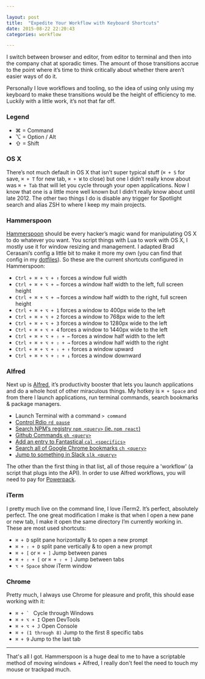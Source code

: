 ```yaml
---

layout: post
title:  "Expedite Your Workflow with Keyboard Shortcuts"
date: 2015-08-22 22:20:43
categories: workflow

---
```


I switch between browser and editor, from editor to terminal and then into the company chat at sporadic times. The amount of  those transitions accrue to the point where it’s time to think critically about whether there aren’t easier ways of do it.

Personally I love workflows and tooling, so the idea of using only using my keyboard to make these transitions would be the height of efficiency to me. Luckily with a little work, it’s not that far off.

### Legend

- ⌘ = Command
- ⌥ = Option / Alt
- ⇧ = Shift

### OS X
There’s not much default in OS X that isn’t super typical stuff (`⌘ + S` for save, `⌘ + T` for new tab, `⌘ + W` to close) but one I didn’t really know about was `⌘ + Tab` that will let you cycle through your open applications. Now I know that one is a little more well known but I didn’t really know about until late 2012. The other two things I do is disable any trigger for Spotlight search and alias ZSH to where I keep my main projects.

### Hammerspoon
[Hammerspoon](http://www.hammerspoon.org/) should be every hacker’s magic wand for manipulating OS X to do whatever you want. You script things with Lua to work with OS X, I mostly use it for window resizing and management. I adapted Brad Cerasani’s config a little bit to make it more my own (you can find that config in my [dotfiles](https://github.com/charlespeters/dotfiles)). So these are the current shortcuts configured in Hammerspoon:

- `Ctrl + ⌘ + ⌥ + ↑` forces a window full width
- `Ctrl + ⌘ + ⌥ + ←` forces a window half width to the left, full screen height
- `Ctrl + ⌘ + ⌥ + →` forces a window half width to the right, full screen height
- `Ctrl + ⌘ + ⌥ + 1` forces a window to 400px wide to the left
- `Ctrl + ⌘ + ⌥ + 2` forces a window to 768px wide to the left
- `Ctrl + ⌘ + ⌥ + 3` forces a window to 1280px wide to the left
- `Ctrl + ⌘ + ⌥ + 4` forces a window to 1440px wide to the left
- `Ctrl + ⌘ + ⌥ + ⇧ + ←` forces a window half width to the left
- `Ctrl + ⌘ + ⌥ + ⇧ + →` forces a window half width to the right
- `Ctrl + ⌘ + ⌥ + ⇧ + ↑` forces a window upward
- `Ctrl + ⌘ + ⌥ + ⇧ + ↓` forces a window downward


### Alfred
Next up is [Alfred](https://www.alfredapp.com/), it’s productivity booster that lets you launch applications and do a whole host of other miraculous things. My hotkey is `⌘ + Space` and from there I launch applications, run terminal commands, search bookmarks & package managers.

- Launch Terminal with a command `> command`
- [Control Rdio `rd pause`](https://github.com/leejones/alfred-rdio-workflow)
- [Search NPM’s registry `npm <query>` (ie. `npm react`)](https://github.com/willfarrell/alfred-pkgman-workflow)
- [Github Commands  `gh <query>`](https://github.com/gharlan/alfred-github-workflow)
- [Add an entry to Fantastical `cal <specifics>`](https://github.com/robb/Fantastical-Alfred-Workflow)
- [Search all of Google Chrome bookmarks `ch <query>`](http://d.pr/f/gkwy)
- [Jump to something in Slack `slk <query>`](https://github.com/fspinillo/slackfred)

The other than the first thing in that list, all of those require a 'workflow' (a script that plugs into the API). In order to use Alfred workflows, you will need to pay for [Powerpack](https://www.alfredapp.com/powerpack/).

### iTerm
I pretty much live on the command line, I love iTerm2. It’s perfect, absolutely perfect. The one great modification I make is that when I open a new pane or new tab, I make it open the same directory I’m currently working in. These are most used shortcuts:

- `⌘ + D` split pane horizontally & to open a new prompt
- `⌘ + ⇧ + D` split pane vertically & to open a new prompt
- `⌘ + [`  or `⌘ + ]` Jump between panes
- `⌘ + ⇧ + [`  or `⌘ + ⇧ + ]` Jump between tabs
- `⌥ + Space` show iTerm window

### Chrome
Pretty much, I always use Chrome for pleasure and profit, this should ease working with it:

- ``⌘ + ` `` Cycle through Windows
- `⌘ + ⌥ + I` Open DevTools
- `⌘ + ⌥ + J` Open Console
- `⌘ + (1 through 8)` Jump to the first 8 specific tabs
- `⌘ + 9` Jump to the last tab

---

That's all I got. Hammerspoon is a huge deal to me to have a scriptable method of moving windows + Alfred, I really don't feel the need to touch my mouse or trackpad much.
